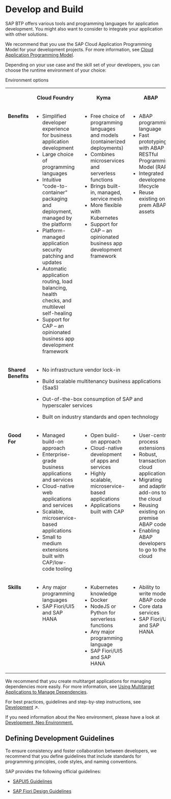 <!-- loio7e306865dadb4473a4d66d81b7d83004 -->

# Develop and Build

SAP BTP offers various tools and programming languages for application development. You might also want to consider to integrate your application with other solutions.

We recommend that you use the SAP Cloud Application Programming Model for your development projects. For more information, see [Cloud Application Programming Model](cloud-application-programming-model-042061d.md).

Depending on your use case and the skill set of your developers, you can choose the runtime environment of your choice:

<a name="loio7e306865dadb4473a4d66d81b7d83004__table_jsf_jmx_l4b"/>Environment options


<table>
<tr>
<th valign="top">

 



</th>
<th valign="top">

Cloud Foundry



</th>
<th valign="top">

Kyma



</th>
<th valign="top">

ABAP



</th>
</tr>
<tr>
<td valign="top">

**Benefits**



</td>
<td valign="top">

-   Simplified developer experience for business application development
-   Large choice of programming languages
-   Intuitive “code-to-container” packaging and deployment, managed by the platform
-   Platform-managed application security patching and updates
-   Automatic application routing, load balancing, health checks, and multilevel self-healing
-   Support for CAP – an opinionated business app development framework



</td>
<td valign="top">

-   Free choice of programming languages and models \(containerized deployments\)
-   Combines microservices and serverless functions
-   Brings built-in, managed, service mesh
-   More flexible with Kubernetes
-   Support for CAP – an opinionated business app development framework



</td>
<td valign="top">

-   ABAP programming language
-   Fast prototyping with ABAP RESTful Programming Model \(RAP\)
-   Integrated development lifecycle
-   Reuse existing on-prem ABAP assets



</td>
</tr>
<tr>
<td valign="top">

**Shared Benefits**



</td>
<td valign="top" colspan="3">

-   No infrastructure vendor lock-in

-   Build scalable multitenancy business applications \(SaaS\)

-   Out-of-the-box consumption of SAP and hyperscaler services

-   Built on industry standards and open technology




</td>
</tr>
<tr>
<td valign="top">

**Good For**



</td>
<td valign="top">

-   Managed build-on approach
-   Enterprise-grade business applications and services
-   Cloud-native web applications and services
-   Scalable, microservice-based applications
-   Small to medium extensions built with CAP/low-code tooling



</td>
<td valign="top">

-   Open build-on approach
-   Cloud-native development of apps and services
-   Highly scalable, microservice-based applications
-   Applications built with CAP



</td>
<td valign="top">

-   User-centric process extensions
-   Robust, transactional cloud applications
-   Migrating and adapting add-ons to the cloud
-   Reusing existing on-premise ABAP code
-   Enabling ABAP developers to go to the cloud



</td>
</tr>
<tr>
<td valign="top">

**Skills**



</td>
<td valign="top">

-   Any major programming languages
-   SAP Fiori/UI5 and SAP HANA



</td>
<td valign="top">

-   Kubernetes knowledge
-   Docker
-   NodeJS or Python for serverless functions
-   Any major programming language
-   SAP Fiori/UI5 and SAP HANA



</td>
<td valign="top">

-   Ability to write modern ABAP code
-   Core data services
-   SAP Fiori/UI5 and SAP HANA



</td>
</tr>
</table>



We recommend that you create multitarget applications for managing dependencies more easily. For more information, see [Using Multitarget Applications to Manage Dependencies](using-multitarget-applications-to-manage-dependencies-41184aa.md).

For best practices, guidelines and step-by-step instructions, see [Development](https://help.sap.com/viewer/65de2977205c403bbc107264b8eccf4b/Validation/en-US/c2fec62b49fa43b8bd945c85ecc2e5bd.html "Develop and run business applications on SAP Business Technology Platform (SAP BTP) using our cloud application programming model, APIs, services, tools, and capabilities.") :arrow_upper_right:.

If you need information about the Neo environment, please have a look at [Development, Neo Environment.](https://help.sap.com/viewer/ea72206b834e4ace9cd834feed6c0e09/Cloud/en-US/4543511443c640da94f2850f8f73dda2.html)



<a name="loio7e306865dadb4473a4d66d81b7d83004__section_fnv_kb3_r2b"/>

## Defining Development Guidelines

To ensure consistency and foster collaboration between developers, we recommend that you define guidelines that include standards for programming principles, code styles, and naming conventions.

SAP provides the following official guidelines:

-   [SAPUI5 Guidelines](https://sapui5.netweaver.ondemand.com/sdk/#/topic)

-   [SAP Fiori Design Guidelines](https://experience.sap.com/fiori-design/)


